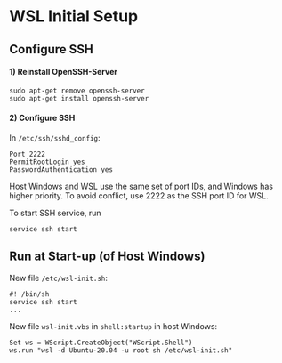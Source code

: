 # WSL Initial Setup

## Configure SSH

#### 1) Reinstall OpenSSH-Server

```
sudo apt-get remove openssh-server
sudo apt-get install openssh-server
```

#### 2) Configure SSH

In `/etc/ssh/sshd_config`:

```
Port 2222
PermitRootLogin yes
PasswordAuthentication yes
```

Host Windows and WSL use the same set of port IDs, and Windows has higher priority. To avoid conflict, use 2222 as the SSH port ID for WSL.

To start SSH service, run

```
service ssh start
```

## Run at Start-up (of Host Windows)

New file `/etc/wsl-init.sh`:

```
#! /bin/sh
service ssh start
...
```

New file `wsl-init.vbs` in `shell:startup` in host Windows:

```
Set ws = WScript.CreateObject("WScript.Shell")
ws.run "wsl -d Ubuntu-20.04 -u root sh /etc/wsl-init.sh"
```
